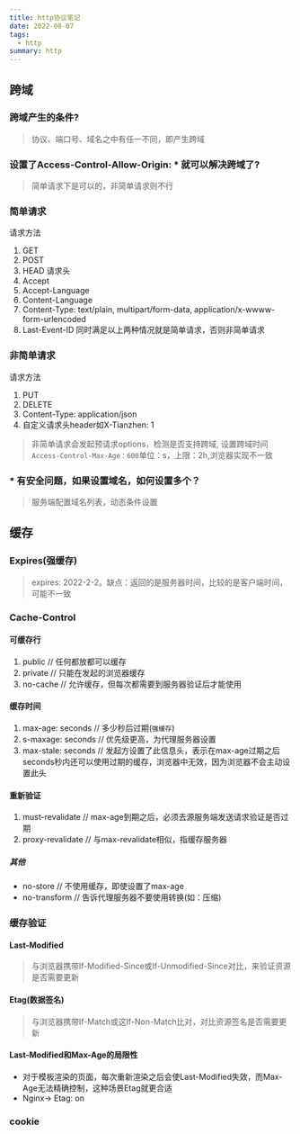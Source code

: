 ```yaml
---
title: http协议笔记
date: 2022-08-07
tags:
  - http
summary: http
---
```


## 跨域
### 跨域产生的条件? 
> 协议、端口号、域名之中有任一不同，即产生跨域
### 设置了Access-Control-Allow-Origin: * 就可以解决跨域了?
> 简单请求下是可以的，非简单请求则不行
### 简单请求
请求方法
1. GET
2. POST
3. HEAD
请求头
1. Accept
2. Accept-Language
3. Content-Language
4. Content-Type: text/plain, multipart/form-data, application/x-wwww-form-urlencoded
5. Last-Event-ID
同时满足以上两种情况就是简单请求，否则非简单请求
### 非简单请求
请求方法
1. PUT
2. DELETE
3. Content-Type: application/json
4. 自定义请求头header如X-Tianzhen: 1

> 非简单请求会发起预请求options，检测是否支持跨域, 设置跨域时间 `Access-Control-Max-Age：600`单位：s，上限：2h,浏览器实现不一致
### \* 有安全问题，如果设置域名，如何设置多个？
> 服务端配置域名列表，动态条件设置
## 缓存
### Expires(强缓存)
> expires: 2022-2-2。缺点：返回的是服务器时间，比较的是客户端时间，可能不一致
### Cache-Control
#### 可缓存行
1. public // 任何都放都可以缓存
2. private // 只能在发起的浏览器缓存
3. no-cache // 允许缓存，但每次都需要到服务器验证后才能使用
#### 缓存时间
1. max-age: seconds // 多少秒后过期(`强缓存`)
2. s-maxage: seconds // 优先级更高，为代理服务器设置
3. max-stale: seconds // 发起方设置了此信息头，表示在max-age过期之后seconds秒内还可以使用过期的缓存，浏览器中无效，因为浏览器不会主动设置此头
#### 重新验证
1. must-revalidate // max-age到期之后，必须去源服务端发送请求验证是否过期
1. proxy-revalidate // 与max-revalidate相似，指缓存服务器
##### 其他
* no-store // 不使用缓存，即使设置了max-age
* no-transform // 告诉代理服务器不要使用转换(如：压缩)
### 缓存验证
#### Last-Modified
> 与浏览器携带If-Modified-Since或If-Unmodified-Since对比，来验证资源是否需要更新
#### Etag(数据签名)
> 与浏览器携带If-Match或这If-Non-Match比对，对比资源签名是否需要更新
#### Last-Modified和Max-Age的局限性
* 对于模板渲染的页面，每次重新渲染之后会使Last-Modified失效，而Max-Age无法精确控制，这种场景Etag就更合适
* Nginx-> Etag: on
### cookie